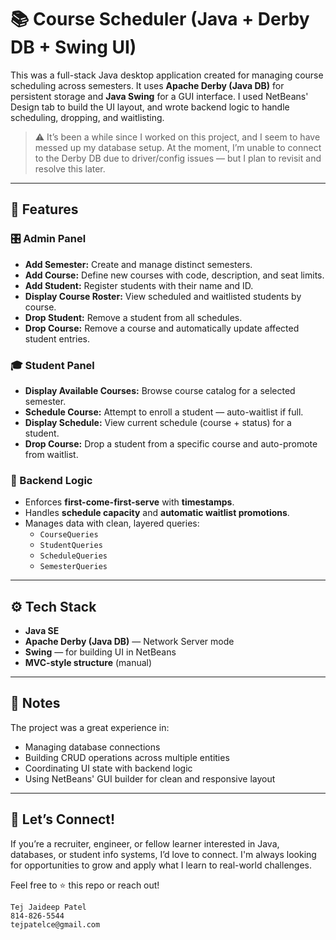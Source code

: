# 📚 Course Scheduler (Java + Derby DB + Swing UI)

This was a full-stack Java desktop application created for managing course scheduling across semesters. It uses **Apache Derby (Java DB)** for persistent storage and **Java Swing** for a GUI interface. I used NetBeans' Design tab to build the UI layout, and wrote backend logic to handle scheduling, dropping, and waitlisting.

> ⚠️ It’s been a while since I worked on this project, and I seem to have messed up my database setup. At the moment, I’m unable to connect to the Derby DB due to driver/config issues — but I plan to revisit and resolve this later.

---

## 🧩 Features

### 🎛 Admin Panel

-   **Add Semester:** Create and manage distinct semesters.
-   **Add Course:** Define new courses with code, description, and seat limits.
-   **Add Student:** Register students with their name and ID.
-   **Display Course Roster:** View scheduled and waitlisted students by course.
-   **Drop Student:** Remove a student from all schedules.
-   **Drop Course:** Remove a course and automatically update affected student entries.

### 🎓 Student Panel

-   **Display Available Courses:** Browse course catalog for a selected semester.
-   **Schedule Course:** Attempt to enroll a student — auto-waitlist if full.
-   **Display Schedule:** View current schedule (course + status) for a student.
-   **Drop Course:** Drop a student from a specific course and auto-promote from waitlist.

### 🔁 Backend Logic

-   Enforces **first-come-first-serve** with **timestamps**.
-   Handles **schedule capacity** and **automatic waitlist promotions**.
-   Manages data with clean, layered queries:
    -   `CourseQueries`
    -   `StudentQueries`
    -   `ScheduleQueries`
    -   `SemesterQueries`

---

## ⚙️ Tech Stack

-   **Java SE**
-   **Apache Derby (Java DB)** — Network Server mode
-   **Swing** — for building UI in NetBeans
-   **MVC-style structure** (manual)

---

## 📝 Notes

The project was a great experience in:

-   Managing database connections
-   Building CRUD operations across multiple entities
-   Coordinating UI state with backend logic
-   Using NetBeans' GUI builder for clean and responsive layout

---

## 🤝 Let’s Connect!

If you’re a recruiter, engineer, or fellow learner interested in Java, databases, or student info systems, I’d love to connect. I'm always looking for opportunities to grow and apply what I learn to real-world challenges.

Feel free to ⭐ this repo or reach out!

    Tej Jaideep Patel
    814-826-5544
    tejpatelce@gmail.com
